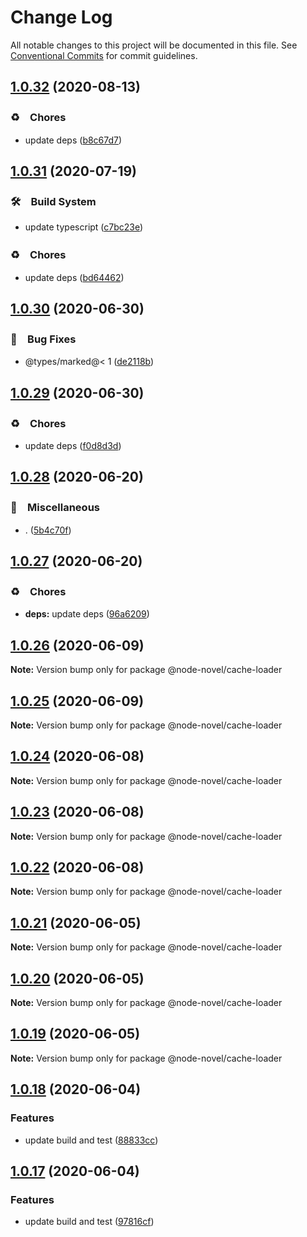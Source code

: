 # Change Log

All notable changes to this project will be documented in this file.
See [Conventional Commits](https://conventionalcommits.org) for commit guidelines.

## [1.0.32](https://github.com/bluelovers/ws-node-novel/compare/@node-novel/cache-loader@1.0.31...@node-novel/cache-loader@1.0.32) (2020-08-13)


### ♻️　Chores

* update deps ([b8c67d7](https://github.com/bluelovers/ws-node-novel/commit/b8c67d7e0447d0afdedef9d1023f254c929efbeb))





## [1.0.31](https://github.com/bluelovers/ws-node-novel/compare/@node-novel/cache-loader@1.0.30...@node-novel/cache-loader@1.0.31) (2020-07-19)


### 🛠　Build System

* update typescript ([c7bc23e](https://github.com/bluelovers/ws-node-novel/commit/c7bc23ed14faf935ec25170eb23010d8f9c685c1))


### ♻️　Chores

* update deps ([bd64462](https://github.com/bluelovers/ws-node-novel/commit/bd644622f4f1f4941293c180272df22ec30d402a))





## [1.0.30](https://github.com/bluelovers/ws-node-novel/compare/@node-novel/cache-loader@1.0.29...@node-novel/cache-loader@1.0.30) (2020-06-30)


### 🐛　Bug Fixes

* @types/marked@< 1 ([de2118b](https://github.com/bluelovers/ws-node-novel/commit/de2118bde74358c4338e7d9ca7258df7d3ce24bb))





## [1.0.29](https://github.com/bluelovers/ws-node-novel/compare/@node-novel/cache-loader@1.0.28...@node-novel/cache-loader@1.0.29) (2020-06-30)


### ♻️　Chores

* update deps ([f0d8d3d](https://github.com/bluelovers/ws-node-novel/commit/f0d8d3d96cef067e3f1c2bc8c5e4110110d5c25b))





## [1.0.28](https://github.com/bluelovers/ws-node-novel/compare/@node-novel/cache-loader@1.0.27...@node-novel/cache-loader@1.0.28) (2020-06-20)


### 🔖　Miscellaneous

* . ([5b4c70f](https://github.com/bluelovers/ws-node-novel/commit/5b4c70fc018e2f2622187143859a9783c5370849))





## [1.0.27](https://github.com/bluelovers/ws-node-novel/compare/@node-novel/cache-loader@1.0.26...@node-novel/cache-loader@1.0.27) (2020-06-20)


### ♻️　Chores

* **deps:** update deps ([96a6209](https://github.com/bluelovers/ws-node-novel/commit/96a62099f0774dae433a16b9e20f2c4ddd518749))





## [1.0.26](https://github.com/bluelovers/ws-node-novel/compare/@node-novel/cache-loader@1.0.25...@node-novel/cache-loader@1.0.26) (2020-06-09)

**Note:** Version bump only for package @node-novel/cache-loader





## [1.0.25](https://github.com/bluelovers/ws-node-novel/compare/@node-novel/cache-loader@1.0.24...@node-novel/cache-loader@1.0.25) (2020-06-09)

**Note:** Version bump only for package @node-novel/cache-loader





## [1.0.24](https://github.com/bluelovers/ws-node-novel/compare/@node-novel/cache-loader@1.0.23...@node-novel/cache-loader@1.0.24) (2020-06-08)

**Note:** Version bump only for package @node-novel/cache-loader





## [1.0.23](https://github.com/bluelovers/ws-node-novel/compare/@node-novel/cache-loader@1.0.22...@node-novel/cache-loader@1.0.23) (2020-06-08)

**Note:** Version bump only for package @node-novel/cache-loader





## [1.0.22](https://github.com/bluelovers/ws-node-novel/compare/@node-novel/cache-loader@1.0.21...@node-novel/cache-loader@1.0.22) (2020-06-08)

**Note:** Version bump only for package @node-novel/cache-loader





## [1.0.21](https://github.com/bluelovers/ws-node-novel/compare/@node-novel/cache-loader@1.0.20...@node-novel/cache-loader@1.0.21) (2020-06-05)

**Note:** Version bump only for package @node-novel/cache-loader





## [1.0.20](https://github.com/bluelovers/ws-node-novel/compare/@node-novel/cache-loader@1.0.19...@node-novel/cache-loader@1.0.20) (2020-06-05)

**Note:** Version bump only for package @node-novel/cache-loader





## [1.0.19](https://github.com/bluelovers/ws-node-novel/compare/@node-novel/cache-loader@1.0.18...@node-novel/cache-loader@1.0.19) (2020-06-05)

**Note:** Version bump only for package @node-novel/cache-loader





## [1.0.18](https://github.com/bluelovers/ws-node-novel/compare/@node-novel/cache-loader@1.0.17...@node-novel/cache-loader@1.0.18) (2020-06-04)


### Features

* update build and test ([88833cc](https://github.com/bluelovers/ws-node-novel/commit/88833cc50b3b3194adfc3683fe2fca73c8ef8424))





## [1.0.17](https://github.com/bluelovers/ws-node-novel/compare/@node-novel/cache-loader@1.0.16...@node-novel/cache-loader@1.0.17) (2020-06-04)


### Features

* update build and test ([97816cf](https://github.com/bluelovers/ws-node-novel/commit/97816cfc4ef513d3cdeb5fc525a010543123fa76))

